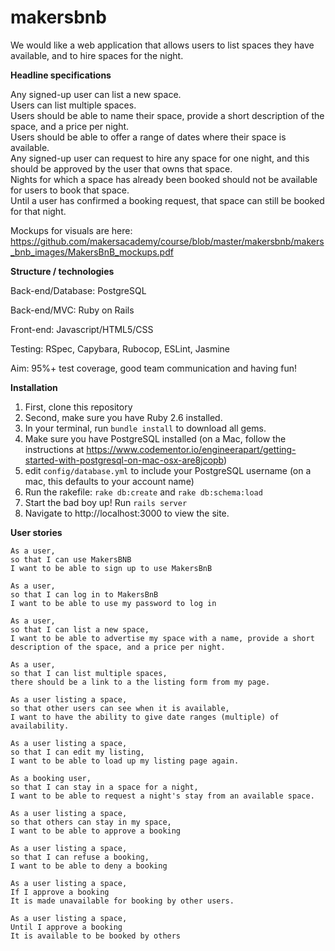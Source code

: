 # makersbnb

We would like a web application that allows users to list spaces they have available, and to hire spaces for the night.


**Headline specifications**

Any signed-up user can list a new space.<br/>
Users can list multiple spaces.<br/>
Users should be able to name their space, provide a short description of the space, and a price per night.<br/>
Users should be able to offer a range of dates where their space is available.<br/>
Any signed-up user can request to hire any space for one night, and this should be approved by the user that owns that space.<br/>
Nights for which a space has already been booked should not be available for users to book that space.<br/>
Until a user has confirmed a booking request, that space can still be booked for that night.<br/>

Mockups for visuals are here: https://github.com/makersacademy/course/blob/master/makersbnb/makers_bnb_images/MakersBnB_mockups.pdf

**Structure / technologies**

Back-end/Database: PostgreSQL

Back-end/MVC: Ruby on Rails

Front-end: Javascript/HTML5/CSS

Testing: RSpec, Capybara, Rubocop, ESLint, Jasmine

Aim: 95%+ test coverage, good team communication and having fun!

**Installation**
1. First, clone this repository
2. Second, make sure you have Ruby 2.6 installed.
3. In your terminal, run ```bundle install``` to download all gems.
4. Make sure you have PostgreSQL installed (on a Mac, follow the instructions at https://www.codementor.io/engineerapart/getting-started-with-postgresql-on-mac-osx-are8jcopb)
5. edit ```config/database.yml``` to include your PostgreSQL username (on a mac, this defaults to your account name)
6. Run the rakefile: ```rake db:create``` and ```rake db:schema:load```
7. Start the bad boy up! Run ```rails server```
8. Navigate to http://localhost:3000 to view the site.


**User stories**

```
As a user,
so that I can use MakersBNB
I want to be able to sign up to use MakersBnB
```
```
As a user,
so that I can log in to MakersBnB
I want to be able to use my password to log in
```

```
As a user,
so that I can list a new space,
I want to be able to advertise my space with a name, provide a short description of the space, and a price per night.
```
```
As a user,
so that I can list multiple spaces,
there should be a link to a the listing form from my page.
```
```
As a user listing a space,
so that other users can see when it is available,
I want to have the ability to give date ranges (multiple) of availability.
```
```
As a user listing a space,
so that I can edit my listing,
I want to be able to load up my listing page again.
```
```
As a booking user,
so that I can stay in a space for a night,
I want to be able to request a night's stay from an available space.
```
```
As a user listing a space,
so that others can stay in my space,
I want to be able to approve a booking
```
```
As a user listing a space,
so that I can refuse a booking,
I want to be able to deny a booking
```
```
As a user listing a space,
If I approve a booking
It is made unavailable for booking by other users.
```
```
As a user listing a space,
Until I approve a booking
It is available to be booked by others
```
